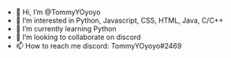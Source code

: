 - 👋 Hi, I’m @TommyYOyoyo
- 👀 I’m interested in Python, Javascript, CSS, HTML, Java, C/C++
- 🌱 I’m currently learning Python
- 💞️ I’m looking to collaborate on discord
- 📫 How to reach me discord: TommyYOyoyo#2469

<!---
TommyYOyoyo/TommyYOyoyo is a ✨ special ✨ repository because its `README.md` (this file) appears on your GitHub profile.
You can click the Preview link to take a look at your changes.
--->
